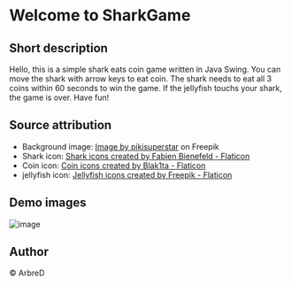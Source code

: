 # Welcome to SharkGame

## Short description
Hello, this is a simple shark eats coin game written in Java Swing. You can move the shark with arrow keys to eat coin. The shark needs to eat all 3 coins within 60 seconds to win the game. If the jellyfish touchs your shark, the game is over.
Have fun!

## Source attribution
- Background image:
<a href="https://www.freepik.com/free-vector/sea-background-video-conferencing_9986470.htm#page=2&query=ocean%20cartoon%20background&position=10&from_view=search&track=ais">Image by pikisuperstar</a> on Freepik
- Shark icon:
<a href="https://www.flaticon.com/free-icons/shark" title="shark icons">Shark icons created by Fabien Bienefeld - Flaticon</a>
- Coin icon:
<a href="https://www.flaticon.com/free-icons/coin" title="coin icons">Coin icons created by Blak1ta - Flaticon</a>
- jellyfish icon:
<a href="https://www.flaticon.com/free-icons/jellyfish" title="jellyfish icons">Jellyfish icons created by Freepik - Flaticon</a>

## Demo images
![image](https://user-images.githubusercontent.com/121152797/219910272-1c499e7b-dfce-4908-801e-f066f77f68de.png)

## Author
© ArbreD

